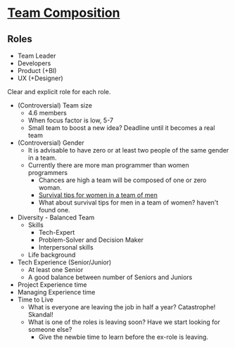 # [Team Composition](https://en.wikipedia.org/wiki/Team_composition)

## Roles

- Team Leader
- Developers
- Product (+BI)
- UX (+Designer)

Clear and explicit role for each role.

- (Controversial) Team size
  - 4.6 members
  - When focus factor is low, 5-7
  - Small team to boost a new idea? Deadline until it becomes a real team
- (Controversial) Gender
  - It is advisable to have zero or at least two people of the same gender in a team.
  - Currently there are more man programmer than women programmers
    - Chances are high a team will be composed of one or zero woman.
    - [Survival tips for women in a team of men](https://patricia.no/2018/09/06/survival_tips_for_women_in_tech.html)
    - What about survival tips for men in a team of women? haven't found one.
- Diversity - Balanced Team
  - Skills
    - Tech-Expert
    - Problem-Solver and Decision Maker
    - Interpersonal skills
  - Life background
- Tech Experience (Senior/Junior)
  - At least one Senior
  - A good balance between number of Seniors and Juniors
- Project Experience time
- Managing Experience time
- Time to Live
  - What is everyone are leaving the job in half a year? Catastrophe! Skandal!
  - What is one of the roles is leaving soon? Have we start looking for someone else?
    - Give the newbie time to learn before the ex-role is leaving.
